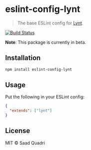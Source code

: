 # eslint-config-lynt

> The base ESLint config for [Lynt](https://github.com/saadq/lynt).

[![Build Status](https://travis-ci.org/saadq/eslint-config-lynt.svg?branch=master)](https://travis-ci.org/saadq/eslint-config-lynt)

**Note**: This package is currently in beta.

## Installation

```bash
npm install eslint-config-lynt
```

## Usage

Put the following in your ESLint config:

```json
{
  "extends": ["lynt"]
}
```

## License
MIT &copy; Saad Quadri
